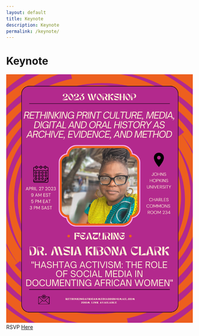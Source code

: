 ```yaml
---
layout: default
title: Keynote
description: Keynote
permalink: /keynote/
---
```


# Keynote

![Event Flyer](../pages/images/afprint_keynote.jpeg)
RSVP [Here](https://docs.google.com/forms/d/e/1FAIpQLScelKAZUud_q_hu3fmhaBa_SfbmrJeFB8MeHyPwD88EqZ0tlA/viewform?usp=sf_link)


